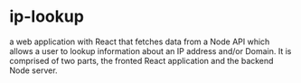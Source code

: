 # ip-lookup
a web application with React that fetches data from a Node API which allows a user to lookup information about an IP address and/or Domain. It is comprised of two parts, the fronted React application and the backend Node server. 
